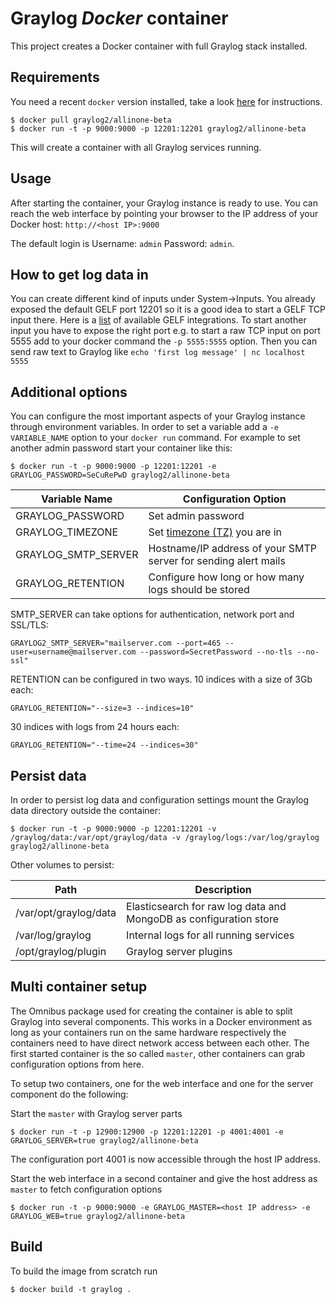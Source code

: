 Graylog *Docker* container
==================================
This project creates a Docker container with full Graylog stack installed.

Requirements
------------
You need a recent `docker` version installed, take a look [here](https://docs.docker.com/installation/) for instructions.

```shell
$ docker pull graylog2/allinone-beta
$ docker run -t -p 9000:9000 -p 12201:12201 graylog2/allinone-beta
```

This will create a container with all Graylog services running.


Usage
-----
After starting the container, your Graylog instance is ready to use.
You can reach the web interface by pointing your browser to the IP address of your Docker host: `http://<host IP>:9000`

The default login is Username: `admin` Password: `admin`.

How to get log data in
----------------------
You can create different kind of inputs under System->Inputs. You already exposed the default GELF port 12201 so it
is a good idea to start a GELF TCP input there. Here is a [list](https://www.graylog2.org/supported-sources) of available
GELF integrations. To start another input you have to expose the right port e.g. to start a raw TCP input on port 5555
add to your docker command the `-p 5555:5555` option.
Then you can send raw text to Graylog like `echo 'first log message' | nc localhost 5555`

Additional options
------------------
You can configure the most important aspects of your Graylog instance through environment variables. In order
to set a variable add a `-e VARIABLE_NAME` option to your `docker run` command. For example to set another admin password
start your container like this:

```shell
$ docker run -t -p 9000:9000 -p 12201:12201 -e GRAYLOG_PASSWORD=SeCuRePwD graylog2/allinone-beta
```

| Variable Name | Configuration Option |
|---------------|----------------------|
| GRAYLOG_PASSWORD | Set admin password |
| GRAYLOG_TIMEZONE | Set [timezone (TZ)](http://en.wikipedia.org/wiki/List_of_tz_database_time_zones) you are in |
| GRAYLOG_SMTP_SERVER | Hostname/IP address of your SMTP server for sending alert mails |
| GRAYLOG_RETENTION | Configure how long or how many logs should be stored |

SMTP_SERVER can take options for authentication, network port and SSL/TLS:

`GRAYLOG2_SMTP_SERVER="mailserver.com --port=465 --user=username@mailserver.com --password=SecretPassword --no-tls --no-ssl"`

RETENTION can be configured in two ways. 10 indices with a size of 3Gb each:

`GRAYLOG_RETENTION="--size=3 --indices=10"`

30 indices with logs from 24 hours each:

`GRAYLOG_RETENTION="--time=24 --indices=30"`

Persist data
------------
In order to persist log data and configuration settings mount the Graylog data directory outside the container:

```shell
$ docker run -t -p 9000:9000 -p 12201:12201 -v /graylog/data:/var/opt/graylog/data -v /graylog/logs:/var/log/graylog graylog2/allinone-beta
```

Other volumes to persist:

| Path | Description |
|------|-------------|
| /var/opt/graylog/data | Elasticsearch for raw log data and MongoDB as configuration store |
| /var/log/graylog | Internal logs for all running services |
| /opt/graylog/plugin | Graylog server plugins |

Multi container setup
---------------------
The Omnibus package used for creating the container is able to split Graylog into several components.
This works in a Docker environment as long as your containers run on the same hardware respectively the containers
need to have direct network access between each other.
The first started container is the so called `master`, other containers can grab configuration options from here.

To setup two containers, one for the web interface and one for the server component do the following:

Start the `master` with Graylog server parts
```shell
$ docker run -t -p 12900:12900 -p 12201:12201 -p 4001:4001 -e GRAYLOG_SERVER=true graylog2/allinone-beta
```
The configuration port 4001 is now accessible through the host IP address.

Start the web interface in a second container and give the host address as `master` to fetch configuration options
```shell
$ docker run -t -p 9000:9000 -e GRAYLOG_MASTER=<host IP address> -e GRAYLOG_WEB=true graylog2/allinone-beta
```

Build
-----
To build the image from scratch run

```shell
$ docker build -t graylog .
```
